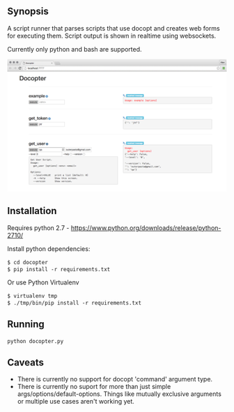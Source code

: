 ## Synopsis

A script runner that parses scripts that use docopt and creates web forms for executing them.
Script output is shown in realtime using websockets.

Currently only python and bash are supported.

![DEMO](https://raw.githubusercontent.com/outerpasta/docopter/master/demo/Screen%20Shot%202016-02-01%20at%2012.24.10%20AM.png)

## Installation
Requires python 2.7 - https://www.python.org/downloads/release/python-2710/

Install python dependencies:
```
$ cd docopter
$ pip install -r requirements.txt
```
Or use Python Virtualenv
```
$ virtualenv tmp
$ ./tmp/bin/pip install -r requirements.txt
```

## Running
```
python docopter.py
```

## Caveats
- There is currently no support for docopt 'command' argument type.
- There is currently no suport for more than just simple args/options/default-options. 
Things like mutually exclusive arguments or multiple use cases aren't working yet.